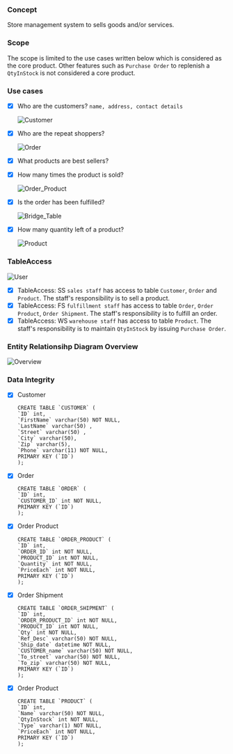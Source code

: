 ### Concept

Store management system to sells goods and/or services.

### Scope

The scope is limited to the use cases written below which is considered as the core product. Other features such as `Purchase Order` to replenish a `QtyInStock` is not considered a core product.

### Use cases

- [x] Who are the customers? `name, address, contact details`

  ![Customer](https://app.lucidchart.com/publicSegments/view/5deaee2c-e765-483c-ab18-b8a274ec4d92/image.png)

- [x] Who are the repeat shoppers?

  ![Order](https://app.lucidchart.com/publicSegments/view/b79c2cbd-378d-44f4-a317-4a428c9afe3b/image.png)

- [x] What products are best sellers?
- [x] How many times the product is sold?

  ![Order_Product](https://app.lucidchart.com/publicSegments/view/6b6108f4-0ff7-451f-98bb-6f000a2bff86/image.png)

- [x] Is the order has been fulfilled?

  ![Bridge_Table](https://app.lucidchart.com/publicSegments/view/d74440c3-043a-4893-9e8f-24e7db900579/image.png)

- [x] How many quantity left of a product?

  ![Product](https://app.lucidchart.com/publicSegments/view/a6e7c26c-a61b-4d38-9be0-5ff38b8e048f/image.png)

### TableAccess

  ![User](https://app.lucidchart.com/publicSegments/view/3255a5be-20dc-4b6e-bd56-2f199706c53a/image.png)

- [x] TableAccess: SS `sales staff` has access to table `Customer`, `Order` and `Product`. The staff's responsibility is to sell a product.
- [x] TableAccess: FS `fulfillment staff` has access to table `Order`, `Order Product`, `Order Shipment`. The staff's responsibility is to fulfill an order.
- [x] TableAccess: WS `warehouse staff` has access to table `Product`. The staff's responsibility is to maintain `QtyInStock` by issuing `Purchase Order`.

### Entity Relationsihp Diagram Overview

![Overview](https://app.lucidchart.com/publicSegments/view/0ccb65dd-aa75-430a-8120-720950fde47f/image.png)

### Data Integrity

- [x] Customer

  ```
  CREATE TABLE `CUSTOMER` (
  `ID` int,
  `FirstName` varchar(50) NOT NULL,
  `LastName` varchar(50) ,
  `Street` varchar(50) ,
  `City` varchar(50),
  `Zip` varchar(5),
  `Phone` varchar(11) NOT NULL,
  PRIMARY KEY (`ID`)
  );
  ```

- [x] Order

  ```
  CREATE TABLE `ORDER` (
  `ID` int,
  `CUSTOMER_ID` int NOT NULL,
  PRIMARY KEY (`ID`)
  );
  ```

- [x] Order Product

  ```
  CREATE TABLE `ORDER_PRODUCT` (
  `ID` int,
  `ORDER_ID` int NOT NULL,
  `PRODUCT_ID` int NOT NULL,
  `Quantity` int NOT NULL,
  `PriceEach` int NOT NULL,
  PRIMARY KEY (`ID`)
  );
  ```

- [x] Order Shipment

  ```
  CREATE TABLE `ORDER_SHIPMENT` (
  `ID` int,
  `ORDER_PRODUCT_ID` int NOT NULL,
  `PRODUCT_ID` int NOT NULL,
  `Qty` int NOT NULL,
  `Ref_Desc` varchar(50) NOT NULL,
  `Ship_date` datetime NOT NULL,
  `CUSTOMER_name` varchar(50) NOT NULL,
  `To_street` varchar(50) NOT NULL,
  `To_zip` varchar(50) NOT NULL,
  PRIMARY KEY (`ID`)
  );
  ```

- [x] Order Product
  ```
  CREATE TABLE `PRODUCT` (
  `ID` int,
  `Name` varchar(50) NOT NULL,
  `QtyInStock` int NOT NULL,
  `Type` varchar(1) NOT NULL,
  `PriceEach` int NOT NULL,
  PRIMARY KEY (`ID`)
  );
  ```
